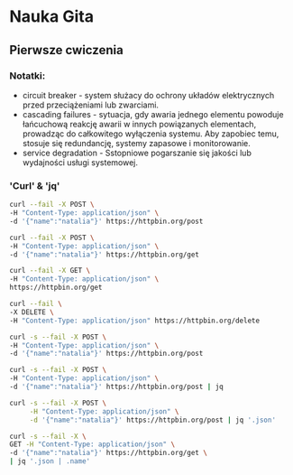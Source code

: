 # Nauka Gita
## Pierwsze cwiczenia

### Notatki:
* circuit breaker - system służacy do ochrony układów elektrycznych przed przeciążeniami lub zwarciami.
* cascading failures - sytuacja, gdy awaria jednego elementu powoduje łańcuchową reakcję awarii w innych powiązanych elementach, prowadząc do całkowitego wyłączenia systemu. Aby zapobiec temu, stosuje się redundancję, systemy zapasowe i monitorowanie.
* service degradation - Sstopniowe pogarszanie się jakości lub wydajności usługi systemowej. 


### 'Curl' & 'jq'

```bash
curl --fail -X POST \
-H "Content-Type: application/json" \
-d '{"name":"natalia"}' https://httpbin.org/post
```

```bash
curl --fail -X POST \
-H "Content-Type: application/json" \
-d '{"name":"natalia"}' https://httpbin.org/get
```

```bash
curl --fail -X GET \
-H "Content-Type: application/json" \
https://httpbin.org/get
```

```bash
curl --fail \
-X DELETE \
-H "Content-Type: application/json" https://httpbin.org/delete
```

```bash
curl -s --fail -X POST \
-H "Content-Type: application/json" \
-d '{"name":"natalia"}' https://httpbin.org/post
```

```bash
curl -s --fail -X POST \
-H "Content-Type: application/json" \
-d '{"name":"natalia"}' https://httpbin.org/post | jq
```

```bash
curl -s --fail -X POST \
     -H "Content-Type: application/json" \
     -d '{"name":"natalia"}' https://httpbin.org/post | jq '.json'
```

```bash
curl -s --fail -X \
GET -H "Content-Type: application/json" \
-d '{"name":"natalia"}' https://httpbin.org/get \
| jq '.json | .name'
```
